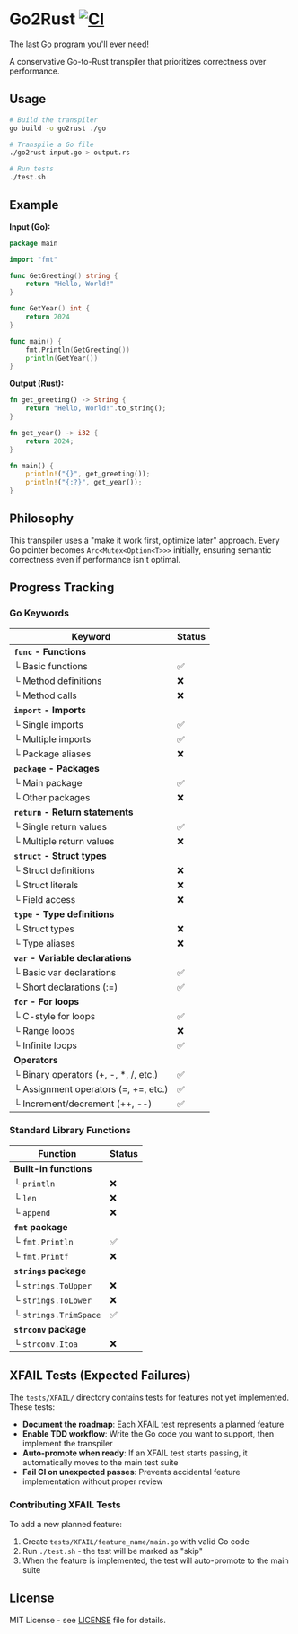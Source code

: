 # Go2Rust [![CI](https://github.com/tylerlaprade/go2rust/actions/workflows/ci.yml/badge.svg)](https://github.com/tylerlaprade/go2rust/actions/workflows/ci.yml)

The last Go program you'll ever need!

A conservative Go-to-Rust transpiler that prioritizes correctness over performance.

## Usage

```bash
# Build the transpiler
go build -o go2rust ./go

# Transpile a Go file
./go2rust input.go > output.rs

# Run tests
./test.sh
```

## Example

**Input (Go):**

```go
package main

import "fmt"

func GetGreeting() string {
    return "Hello, World!"
}

func GetYear() int {
    return 2024
}

func main() {
    fmt.Println(GetGreeting())
    println(GetYear())
}
```

**Output (Rust):**

```rust
fn get_greeting() -> String {
    return "Hello, World!".to_string();
}

fn get_year() -> i32 {
    return 2024;
}

fn main() {
    println!("{}", get_greeting());
    println!("{:?}", get_year());
}
```

## Philosophy

This transpiler uses a "make it work first, optimize later" approach. Every Go pointer becomes `Arc<Mutex<Option<T>>>` initially, ensuring semantic correctness even if performance isn't optimal.

## Progress Tracking

### Go Keywords

| Keyword | Status |
|---------|--------|
| **`func` - Functions** | |
| └ Basic functions | ✅ |
| └ Method definitions | ❌ |
| └ Method calls | ❌ |
| **`import` - Imports** | |
| └ Single imports | ✅ |
| └ Multiple imports | ✅ |
| └ Package aliases | ❌ |
| **`package` - Packages** | |
| └ Main package | ✅ |
| └ Other packages | ❌ |
| **`return` - Return statements** | |
| └ Single return values | ✅ |
| └ Multiple return values | ❌ |
| **`struct` - Struct types** | |
| └ Struct definitions | ❌ |
| └ Struct literals | ❌ |
| └ Field access | ❌ |
| **`type` - Type definitions** | |
| └ Struct types | ❌ |
| └ Type aliases | ❌ |
| **`var` - Variable declarations** | |
| └ Basic var declarations | ✅ |
| └ Short declarations (:=) | ✅ |
| **`for` - For loops** | |
| └ C-style for loops | ✅ |
| └ Range loops | ❌ |
| └ Infinite loops | ✅ |
| **Operators** | |
| └ Binary operators (+, -, *, /, etc.) | ✅ |
| └ Assignment operators (=, +=, etc.) | ✅ |
| └ Increment/decrement (++, --) | ✅ |

### Standard Library Functions

| Function | Status |
|----------|--------|
| **Built-in functions** | |
| └ `println` | ❌ |
| └ `len` | ❌ |
| └ `append` | ❌ |
| **`fmt` package** | |
| └ `fmt.Println` | ✅ |
| └ `fmt.Printf` | ❌ |
| **`strings` package** | |
| └ `strings.ToUpper` | ❌ |
| └ `strings.ToLower` | ❌ |
| └ `strings.TrimSpace` | ✅ |
| **`strconv` package** | |
| └ `strconv.Itoa` | ❌ |

## XFAIL Tests (Expected Failures)

The `tests/XFAIL/` directory contains tests for features not yet implemented. These tests:

- **Document the roadmap**: Each XFAIL test represents a planned feature
- **Enable TDD workflow**: Write the Go code you want to support, then implement the transpiler
- **Auto-promote when ready**: If an XFAIL test starts passing, it automatically moves to the main test suite
- **Fail CI on unexpected passes**: Prevents accidental feature implementation without proper review

### Contributing XFAIL Tests

To add a new planned feature:

1. Create `tests/XFAIL/feature_name/main.go` with valid Go code
2. Run `./test.sh` - the test will be marked as "skip"
3. When the feature is implemented, the test will auto-promote to the main suite

## License

MIT License - see [LICENSE](LICENSE) file for details.
